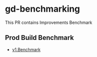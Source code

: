 # gd-benchmarking
This PR contains Improvements Benchmark


## Prod Build Benchmark

- [v1.Benchmark](https://gd-benchmarking.vercel.app/reports/prod/v1.benchmark.html)